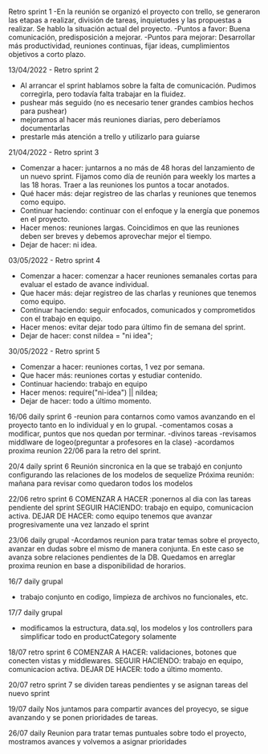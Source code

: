 Retro sprint 1
-En la reunión se organizó el proyecto con trello, se generaron las etapas a realizar, división de tareas, inquietudes y las propuestas a realizar. Se hablo la situación actual del proyecto.
-Puntos a favor: Buena comunicación, predisposición a mejorar.
-Puntos para mejorar: Desarrollar más productividad, reuniones continuas, fijar ideas, cumplimientos objetivos a corto plazo.

13/04/2022 - Retro sprint 2

- Al arrancar el sprint hablamos sobre la falta de comunicación. Pudimos corregirla, pero todavía falta trabajar en la fluidez.
- pushear más seguido (no es necesario tener grandes cambios hechos para pushear)
- mejoramos al hacer más reuniones diarias, pero deberíamos documentarlas
- prestarle más atención a trello y utilizarlo para guiarse

21/04/2022 - Retro sprint 3

- Comenzar a hacer: juntarnos a no más de 48 horas del lanzamiento de un nuevo sprint.
  Fijamos como día de reunión para weekly los martes a las 18 horas.
  Traer a las reuniones los puntos a tocar anotados.
- Qué hacer más: dejar registreo de las charlas y reuniones que tenemos como equipo.
- Continuar haciendo: continuar con el enfoque y la energía que ponemos en el proyecto.
- Hacer menos: reuniones largas. Coincidimos en que las reuniones deben ser breves y debemos aprovechar mejor el tiempo.
- Dejar de hacer: ni idea.

03/05/2022 - Retro sprint 4

- Comenzar a hacer: comenzar a hacer reuniones semanales cortas para evaluar el estado de avance individual.
- Que hacer más: dejar registreo de las charlas y reuniones que tenemos como equipo.
- Continuar haciendo: seguir enfocados, comunicados y comprometidos con el trabajo en equipo.
- Hacer menos: evitar dejar todo para último fin de semana del sprint.
- Dejar de hacer: const niIdea = "ni idea";

30/05/2022 - Retro sprint 5

- Comenzar a hacer: reuniones cortas, 1 vez por semana.
- Que hacer más: reuniones cortas y estudiar contenido.
- Continuar haciendo: trabajo en equipo
- Hacer menos: require("ni-idea") || niIdea;
- Dejar de hacer: todo a último momento.

16/06 daily sprint 6
-reunion para contarnos como vamos avanzando en el proyecto tanto en lo individual y en lo grupal.
-comentamos cosas a modificar, puntos que nos quedan por terminar.
-divinos tareas
-revisamos middlware de logeo(preguntar a profesores en la clase)
-acordamos proxima reunion 22/06 para la retro del sprint.

20/4 daily sprint 6
Reunión sincronica en la que se trabajó en conjunto configurando las relaciones de los modelos de sequelize
Próxima reunión: mañana para revisar como quedaron todos los modelos

22/06 retro sprint 6
COMENZAR A HACER :ponernos al dia con las tareas pendiente del sprint
SEGUIR HACIENDO: trabajo en equipo, comunicacion activa.
DEJAR DE HACER: como equipo tenemos que avanzar progresivamente una vez lanzado el sprint

23/06 daily grupal
-Acordamos reunion para tratar temas sobre el proyecto, avanzar en dudas sobre el mismo de manera conjunta. En este caso se avanza sobre relaciones pendientes de la DB. Quedamos en arreglar proxima reunion en base a disponibilidad de horarios.

16/7 daily grupal

- trabajo conjunto en codigo, limpieza de archivos no funcionales, etc.

17/7 daily grupal

- modificamos la estructura, data.sql, los modelos y los controllers para simplificar todo en productCategory solamente

18/07 retro sprint 6
COMENZAR A HACER: validaciones, botones que conecten vistas y middlewares.
SEGUIR HACIENDO: trabajo en equipo, comunicacion activa.
DEJAR DE HACER: todo a último momento.

20/07 retro sprint 7
se dividen tareas pendientes y se asignan tareas del nuevo sprint

19/07 daily
Nos juntamos para compartir avances del proyecyo, se sigue avanzando y se ponen prioridades de tareas.

26/07 daily
Reunion para tratar temas puntuales sobre todo el proyecto, mostramos avances y volvemos a asignar prioridades
